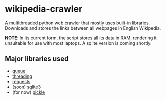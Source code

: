 # wikipedia-crawler
A multithreaded python web crawler that mostly uses built-in libraries. Downloads and stores 
the links between all webpages in English Wikipedia.

**NOTE**: In its current form, the script stores all its data in RAM, rendering 
it unsuitable for use with most laptops. A sqlite version is coming shortly.

## Major libraries used
* [queue](https://docs.python.org/3/library/queue.html)
* [threading](https://docs.python.org/3/library/threading.html)
* [requests](https://pypi.org/project/requests/)
* (soon) [sqlite3](https://docs.python.org/3/library/sqlite3.html)
* (for now) [pickle](https://docs.python.org/3/library/pickle.html)
